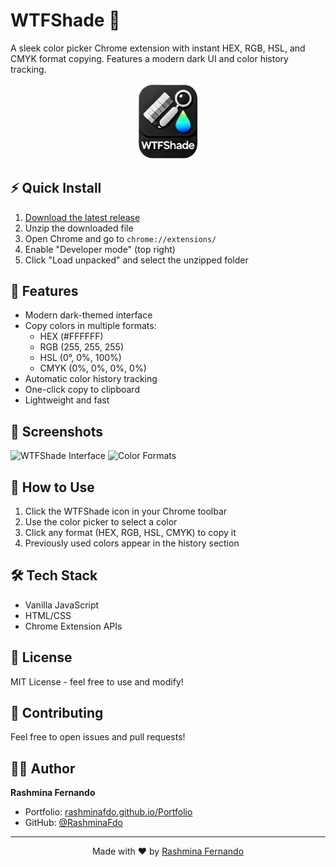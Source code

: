 # WTFShade 🎨

A sleek color picker Chrome extension with instant HEX, RGB, HSL, and CMYK format copying. Features a modern dark UI and color history tracking.

<p align="center">
  <img src="logo.png" alt="WTFShade Logo" width="100"/>
</p>

## ⚡ Quick Install

1. [Download the latest release](https://github.com/RashminaFdo/WTFShade/releases/latest)
2. Unzip the downloaded file
3. Open Chrome and go to `chrome://extensions/`
4. Enable "Developer mode" (top right)
5. Click "Load unpacked" and select the unzipped folder

## 🎨 Features

- Modern dark-themed interface
- Copy colors in multiple formats:
  - HEX (#FFFFFF)
  - RGB (255, 255, 255)
  - HSL (0°, 0%, 100%)
  - CMYK (0%, 0%, 0%, 0%)
- Automatic color history tracking
- One-click copy to clipboard
- Lightweight and fast

## 📸 Screenshots

![WTFShade Interface](screenshots/screenshot1.png)
![Color Formats](screenshots/screenshot2.png)

## 🚀 How to Use

1. Click the WTFShade icon in your Chrome toolbar
2. Use the color picker to select a color
3. Click any format (HEX, RGB, HSL, CMYK) to copy it
4. Previously used colors appear in the history section

## 🛠️ Tech Stack

- Vanilla JavaScript
- HTML/CSS
- Chrome Extension APIs

## 📝 License

MIT License - feel free to use and modify!

## 🤝 Contributing

Feel free to open issues and pull requests!

## 👩‍💻 Author

**Rashmina Fernando**

- Portfolio: [rashminafdo.github.io/Portfolio](https://rashminafdo.github.io/Portfolio/)
- GitHub: [@RashminaFdo](https://github.com/RashminaFdo)

---

<p align="center">
  Made with ❤️ by <a href="https://rashminafdo.github.io/Portfolio/">Rashmina Fernando</a>
</p>
